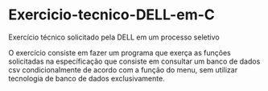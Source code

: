 # Exercicio-tecnico-DELL-em-C
Exercício técnico solicitado pela DELL em um processo seletivo

O exercício consiste em fazer um programa que exerça as funções solicitadas na específicação que consiste em consultar um banco de dados csv condicionalmente de acordo com a função do menu, sem utilizar tecnologia de banco de dados exclusivamente.


